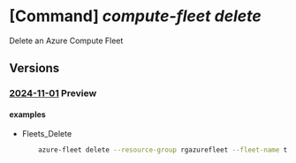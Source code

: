 # [Command] _compute-fleet delete_

Delete an Azure Compute  Fleet

## Versions

### [2024-11-01](/Resources/mgmt-plane/L3N1YnNjcmlwdGlvbnMve30vcmVzb3VyY2Vncm91cHMve30vcHJvdmlkZXJzL21pY3Jvc29mdC5henVyZWZsZWV0L2ZsZWV0cy97fQ==/2024-11-01.xml) **Preview**

<!-- mgmt-plane /subscriptions/{}/resourcegroups/{}/providers/microsoft.azurefleet/fleets/{} 2024-11-01 -->

#### examples

- Fleets_Delete
    ```bash
        azure-fleet delete --resource-group rgazurefleet --fleet-name testFleet
    ```
